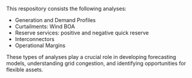 This respository consists the following analyses:
- Generation and Demand Profiles
- Curtailments: Wind BOA
- Reserve services: positive and negative quick reserve
- Interconnectors
- Operational Margins

These types of analyses play a crucial role in developing forecasting models, understanding grid congestion, and identifying opportunities for flexible assets.
